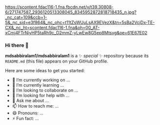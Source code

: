 https://scontent.fdac116-1.fna.fbcdn.net/v/t39.30808-6/271747587_2936120513308045_8345952872818718435_n.jpg?_nc_cat=109&ccb=1-5&_nc_sid=e3f864&_nc_ohc=t11tZsWUuLsAX9EVezX&tn=5sBa2VcjDx-TE-CX&_nc_ht=scontent.fdac116-1.fna&oh=00_AT-xCmj4FTrNiyHP5taRh9c_D2mmZ-yLwEw8G5ep8Mtsvg&oe=61E67E02
### Hi there 👋

**mdsabbiralam1/mdsabbiralam1** is a ✨ _special_ ✨ repository because its `README.md` (this file) appears on your GitHub profile.

Here are some ideas to get you started:

- 🔭 I’m currently working on ...
- 🌱 I’m currently learning ...
- 👯 I’m looking to collaborate on ...
- 🤔 I’m looking for help with ...
- 💬 Ask me about ...
- 📫 How to reach me: ...
- 😄 Pronouns: ...
- ⚡ Fun fact: ...


